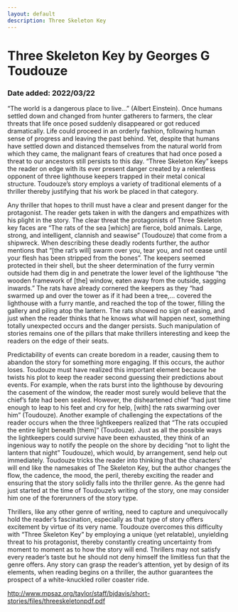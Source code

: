 ```yaml
---
layout: default
description: Three Skeleton Key
---
```

# Three Skeleton Key by Georges G Toudouze
### Date added: 2022/03/22

“The world is a dangerous place to live...” (Albert Einstein). Once humans settled down and changed from hunter gatherers to farmers, the clear threats that life once posed suddenly disappeared or got reduced dramatically. Life could proceed in an orderly fashion, following human sense of progress and leaving the past behind. Yet, despite that humans have settled down and distanced themselves from the natural world from which they came, the malignant fears of creatures that had once posed a threat to our ancestors still persists to this day. “Three Skeleton Key” keeps the reader on edge with its ever present danger created by a relentless opponent of three lighthouse keepers trapped in their metal conical structure. Toudouze’s story employs a variety of traditional elements of a thriller thereby justifying that his work be placed in that category. 

Any thriller that hopes to thrill must have a clear and present danger for the protagonist. The reader gets taken in with the dangers and empathizes with his plight in the story. The clear threat the protagonists of Three Skeleton key faces are  “The rats of the sea [which] are fierce, bold animals. Large, strong, and intelligent, clannish and seawise” (Toudouze) that come from a shipwreck. When describing these deadly rodents further, the author mentions that “[the rat’s will] swarm over you, tear you, and not cease until your flesh has been stripped from the bones”.  The keepers seemed protected in their shell, but the sheer determination of the furry vermin outside had them dig in and penetrate the lower level of the lighthouse “the wooden framework of [the] window, eaten away from the outside, sagging inwards.” The rats have already cornered the keepers as they “had swarmed up and over the tower as if it had been a tree,... covered the lighthouse with a furry mantle, and reached the top of the tower, filling the gallery and piling atop the lantern. The rats showed no sign of easing, and just when the reader thinks that he knows what will happen next, something totally unexpected occurs and the danger persists. Such manipulation of stories remains one of the pillars that make thrillers interesting and keep the readers on the edge of their seats.

Predictability of events can create boredom in a reader, causing them to abandon the story for something more engaging. If this occurs, the author loses.  Toudouze must have realized this important element because he twists his plot to keep the reader second guessing their predictions about events.  For example, when the rats burst into the lighthouse by devouring the casement of the window, the reader most surely would believe that the chief’s fate had been sealed. However, the disheartened chief “had just time enough to leap to his feet and cry for help, [with] the rats swarming over him” (Toudouze). Another example of challenging the expectations of the reader occurs when the three lightkeepers realized that “The rats occupied the entire light beneath [them]” (Toudouze). Just as all the possible ways the lightkeepers could survive have been exhausted, they think of an ingenious way to notify the people on the shore by deciding “not to light the lantern that night” Toudouze), which would, by arrangement, send help out immediately.  Toudouze tricks the reader into thinking that the characters' will end like the namesakes of The Skeleton Key, but the author changes the flow, the cadence, the mood, the peril, thereby exciting the reader and ensuring that the story solidly falls into the thriller genre. As the genre had just started at the time of Toudouze’s writing of the story, one may consider him one of the forerunners of the story type. 

Thrillers, like any other genre of writing, need to capture and unequivocally hold the reader’s fascination, especially as that type of story offers excitement by virtue of its very name. Toudouze overcomes this difficulty with “Three Skeleton Key” by employing a unique (yet relatable), unyielding threat to his protagonist, thereby constantly creating uncertainty from moment to moment as to how the story will end. Thrillers may not satisfy every reader’s taste but he should not deny himself the limitless fun that the genre offers. Any story can grasp the reader’s attention, yet by design of its elements, when reading begins on a thriller, the author guarantees the prospect of a white-knuckled roller coaster ride.  

http://www.mpsaz.org/taylor/staff/bjdavis/short-stories/files/threeskeletonpdf.pdf

